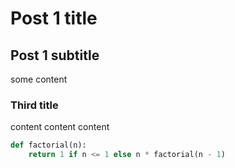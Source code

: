 # Post 1 title
## Post 1 subtitle
some content
### Third title
content content content

```py
def factorial(n):
    return 1 if n <= 1 else n * factorial(n - 1)
```
